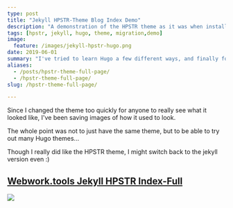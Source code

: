 ```yaml
---
type: post
title: "Jekyll HPSTR-Theme Blog Index Demo"
description: "A demonstration of the HPSTR theme as it was when installed."
tags: [hpstr, jekyll, hugo, theme, migration,demo]
image:
  feature: /images/jekyll-hpstr-hugo.png
date: 2019-06-01
summary: "I've tried to learn Hugo a few different ways, and finally found one that works for me, and I hope will work well for anyone. This guide and the accompanying repository should help anyone switching from either Jekyll to Hugo, *or* Hugo to Jekyll."
aliases:
  - /posts/hpstr-theme-full-page/
  - /hpstr-theme-full-page/
slug: /hpstr-theme-full-page/

---
```


Since I changed the theme too quickly for anyone to really see what it looked like, I've been saving images of how it used to look.

The whole point was not to just have the same theme, but to be able to try out many Hugo themes...

Though I really did like the HPSTR theme, I might switch back to the jekyll version even :)

## [Webwork.tools Jekyll HPSTR Index-Full](https://infominer.id/web-work/images/Webwork.tools-HPSTR-DEMO-post-index.jpg)

![](https://infominer.id/web-work/images/Webwork.tools-HPSTR-DEMO-Tools-Digital-Transformation.jpg)